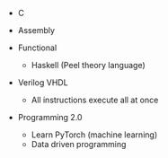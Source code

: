- C
- Assembly

- Functional
	- Haskell (Peel theory language)
- Verilog VHDL
	- All instructions execute all at once
- Programming 2.0
	- Learn PyTorch (machine learning)
	- Data driven programming